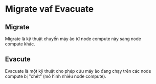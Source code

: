 # Migrate vaf Evacuate

## Migrate
Migrate là kỹ thuật chuyển máy ảo từ node compute này sang node compute khác.




## Evacute
Evacuate là một kỹ thuật cho phép cứu máy ảo đang chạy trên các node compute bị "chết" (mô hình nhiều node compute). 